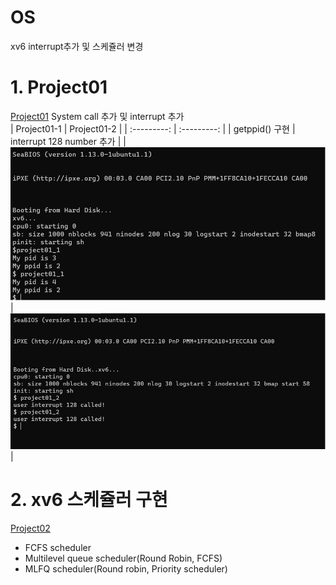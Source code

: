 # OS

xv6 interrupt추가 및 스케쥴러 변경

# 1. Project01

[Project01](https://github.com/yudonlee/OS/blob/main/project01/README.md "Project01")
System call 추가 및 interrupt 추가  
| Project01-1 | Project01-2 |
| :---------: | :---------: |
| getppid() 구현 | interrupt 128 number 추가 |
| ![](https://github.com/yudonlee/OS/blob/main/image/project01_1_result.png) | ![](https://github.com/yudonlee/OS/blob/main/image/project01_2_result.png) |

# 2. xv6 스케쥴러 구현

[Project02](https://github.com/yudonlee/OS/blob/main/project02/README.md "Project02")

- FCFS scheduler
- Multilevel queue scheduler(Round Robin, FCFS)
- MLFQ scheduler(Round robin, Priority scheduler)
